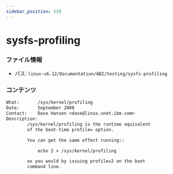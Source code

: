 ```yaml
---
sidebar_position: 530
---
```

# sysfs-profiling

### ファイル情報

- パス: `linux-v6.12/Documentation/ABI/testing/sysfs-profiling`

### コンテンツ

```txt
What:		/sys/kernel/profiling
Date:		September 2008
Contact:	Dave Hansen <dave@linux.vnet.ibm.com>
Description:
		/sys/kernel/profiling is the runtime equivalent
		of the boot-time profile= option.

		You can get the same effect running::

			echo 2 > /sys/kernel/profiling

		as you would by issuing profile=2 on the boot
		command line.

```
